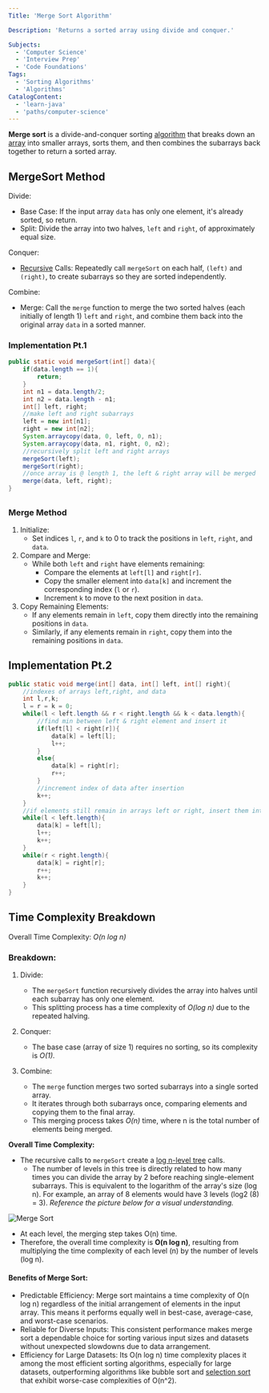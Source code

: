 ```yaml
---
Title: 'Merge Sort Algorithm' 

Description: 'Returns a sorted array using divide and conquer.' 

Subjects: 
  - 'Computer Science'
  - 'Interview Prep'
  - 'Code Foundations'
Tags:
  - 'Sorting Algorithms'
  - 'Algorithms'
CatalogContent:
  - 'learn-java'
  - 'paths/computer-science'
---
```


**Merge sort** is a divide-and-conquer sorting [algorithm](https://www.codecademy.com/resources/docs/general/algorithm) that breaks down an [array](https://www.codecademy.com/resources/docs/java/arrays) into smaller arrays, sorts them, and then combines the subarrays back together to return a sorted array. 



## MergeSort Method

Divide:
  - Base Case: If the input array `data` has only one element, it's already sorted, so return.
  - Split: Divide the array into two halves, `left` and `right`, of approximately equal size.

Conquer:
  
  - [Recursive](https://www.codecademy.com/learn/java-algorithms/modules/recursion-apcs/cheatsheet) Calls: Repeatedly call `mergeSort` on each half, `(left)` and `(right)`, to create subarrays so they are sorted independently.

Combine:
  
  - Merge: Call the `merge` function to merge the two sorted halves (each initially of length 1) `left` and `right`, and combine them back into the original array `data` in a sorted manner.


### Implementation Pt.1 

```java
public static void mergeSort(int[] data){
    if(data.length == 1){
        return;
    }
    int n1 = data.length/2;
    int n2 = data.length - n1;
    int[] left, right;
    //make left and right subarrays
    left = new int[n1];
    right = new int[n2];
    System.arraycopy(data, 0, left, 0, n1);
    System.arraycopy(data, n1, right, 0, n2);
    //recursively split left and right arrays
    mergeSort(left);
    mergeSort(right);
    //once array is @ length 1, the left & right array will be merged
    merge(data, left, right);
}

```
## 

### Merge Method

1. Initialize: 
   - Set indices `l`, `r`, and `k` to 0 to track the positions in `left`, `right`, and `data`.
2. Compare and Merge:
   - While both `left` and `right` have elements remaining:
     - Compare the elements at `left[l]` and `right[r]`.
     - Copy the smaller element into `data[k]` and increment the corresponding index (`l` or `r`).
     - Increment `k` to move to the next position in `data`.
3. Copy Remaining Elements:
   - If any elements remain in `left`, copy them directly into the remaining positions in `data`.
   - Similarly, if any elements remain in `right`, copy them into the remaining positions in `data`.

## Implementation Pt.2

```java
public static void merge(int[] data, int[] left, int[] right){
    //indexes of arrays left,right, and data
    int l,r,k;
    l = r = k = 0;
    while(l < left.length && r < right.length && k < data.length){
        //find min between left & right element and insert it
        if(left[l] < right[r]){
            data[k] = left[l];
            l++;
        }
        else{
            data[k] = right[r];
            r++;
        }
        //increment index of data after insertion
        k++;
    }
    //if elements still remain in arrays left or right, insert them into data
    while(l < left.length){
        data[k] = left[l];
        l++;
        k++;
    }
    while(r < right.length){
        data[k] = right[r];
        r++;
        k++;
    }
}

```

## Time Complexity Breakdown

Overall Time Complexity: _O(n log n)_

### Breakdown:

1. Divide:
   - The `mergeSort` function recursively divides the array into halves until each subarray has only one element.
   - This splitting process has a time complexity of _O(log n)_ due to the repeated halving.

2. Conquer:
   - The base case (array of size 1) requires no sorting, so its complexity is _O(1)._

3. Combine:
   - The `merge` function merges two sorted subarrays into a single sorted array.
   - It iterates through both subarrays once, comparing elements and copying them to the final array.
   - This merging process takes _O(n)_ time, where n is the total number of elements being merged.

**Overall Time Complexity:**

- The recursive calls to `mergeSort` create a [log n-level tree](https://www.geeksforgeeks.org/how-to-solve-time-complexity-recurrence-relations-using-recursion-tree-method/) calls. 
  - The number of levels in this tree is directly related to how many times you can divide the array by 2 before reaching single-element subarrays. This is equivalent to the logarithm of the array's size (log n). For example, an array of 8 elements would have 3 levels (log2 (8) = 3). _Reference the picture below for a visual understanding._

![Merge Sort](https://raw.githubusercontent.com/Codecademy/docs/main/media/merge.png)

- At each level, the merging step takes O(n) time.
- Therefore, the overall time complexity is **O(n log n)**, resulting from multiplying the time complexity of each level (n) by the number of levels (log n).

#### **Benefits of Merge Sort:**
- Predictable Efficiency: Merge sort maintains a time complexity of O(n log n) regardless of the initial arrangement of elements in the input array. This means it performs equally well in best-case, average-case, and worst-case scenarios.
- Reliable for Diverse Inputs: This consistent performance makes merge sort a dependable choice for sorting various input sizes and datasets without unexpected slowdowns due to data arrangement.
- Efficiency for Large Datasets: Its O(n log n) time complexity places it among the most efficient sorting algorithms, especially for large datasets, outperforming algorithms like bubble sort and [selection sort](https://www.codecademy.com/resources/docs/general/algorithm/selection-sort) that exhibit worse-case complexities of O(n^2).
